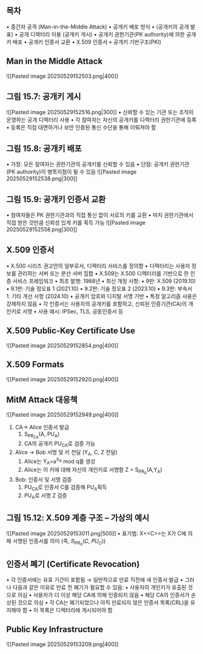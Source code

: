 ## 목차
•	중간자 공격 (Man-in-the-Middle Attack)
•	공개키 배포 방식
	•	(공개키의 공개 발표)
	•	공개 디렉터리 이용 (공개키 게시)
	•	공개키 권한기관(PK authority)에 의한 공개키 배포
	•	공개키 인증서 교환
•	X.509 인증서
•	공개키 기반구조(PKI)
## Man in the Middle Attack
![[Pasted image 20250529152503.png|400]]

## 그림 15.7: 공개키 게시
![[Pasted image 20250529152516.png|300]]
•	신뢰할 수 있는 기관 또는 조직이 운영하는 공개 디렉터리 사용
•	각 참여자는 자신의 공개키를 디렉터리 권한기관에 등록
•	등록은 직접 대면하거나 보안 인증된 통신 수단을 통해 이뤄져야 함
## 그림 15.8: 공개키 배포
•	가정: 모든 참여자는 권한기관의 공개키를 신뢰할 수 있음
•	단점: 공개키 권한기관(PK authority)이 병목지점이 될 수 있음
![[Pasted image 20250529152538.png|300]]
## 그림 15.9: 공개키 인증서 교환
•	참여자들은 PK 권한기관과의 직접 통신 없이 서로의 키를 교환
•	마치 권한기관에서 직접 받은 것만큼 신뢰성 있게 키를 획득 가능
![[Pasted image 20250529152558.png|300]]
## X.509 인증서
•	X.500 시리즈 권고안의 일부로서, 디렉터리 서비스를 정의함
	•	디렉터리는 사용자 정보를 관리하는 서버 또는 분산 서버 집합
•	X.509는 X.500 디렉터리를 기반으로 한 인증 서비스 프레임워크
	•	최초 발행: 1988년
	•	최신 개정 사항:
		▪ 9판: X.509 (2019.10)
		▪ 9.1판: 기술 정오표 1 (2021.10)
		▪ 9.2판: 기술 정오표 2 (2023.10)
		▪ 9.3판: 부속서 1: 기타 개선 사항 (2024.10)
	•	공개키 암호와 디지털 서명 기반
	•	특정 알고리즘 사용은 강제하지 않음
•	각 인증서는 사용자의 공개키를 포함하고, 신뢰된 인증기관(CA)의 개인키로 서명
•	사용 예시: IPSec, TLS, 공동인증서 등
## X.509 Public-Key Certificate Use
![[Pasted image 20250529152854.png|400]]
## X.509 Formats
![[Pasted image 20250529152920.png|400]]
## MitM Attack 대응책
![[Pasted image 20250529152949.png|400]]
1. CA-> Alice 인증서 발급
	1. S<sub>PR<sub>CA</sub></sub>(A, PU<sub>A</sub>)
	2. CA의 공개키 PU<sub>CA</sub>로 검증 가능
2. Alice -> Bob 서명 및 키 전달 (Y<sub>A</sub>, C, Z 전달)
	1. Alice는 Y<sub>A</sub>=a<sup>X<sub>A</sub></sup> mod q를 생성
	2. Alice는 이 키에 대해 자신의 개인키로 서명함 Z = S<sub>PR<sub>A</sub></sub>(A,Y<sub>A</sub>)
3. Bob: 인증서 및 서명 검증
	1. PU<sub>CA</sub>로 인증서 C를 검증해 PU<sub>A</sub>획득
	2. PU<sub>A</sub>로 서명 Z 검증
## 그림 15.12: X.509 계층 구조 – 가상의 예시
![[Pasted image 20250529153011.png|500]]
•	표기법: X<\<C>>는 X가 C에 의해 서명된 인증서를 의미
(즉, 𝑆<sub>PR<sub>X</sub></sub>(𝐶, 𝑃𝑈<sub>𝐶</sub>))
## 인증서 폐기 (Certificate Revocation)
•	각 인증서에는 유효 기간이 포함됨
	→ 일반적으로 만료 직전에 새 인증서 발급
•	그러나 다음과 같은 이유로 만료 전 폐기가 필요할 수 있음:
	•	사용자의 개인키가 유출된 것으로 의심
	•	사용자가 더 이상 해당 CA에 의해 인증되지 않음
	•	해당 CA의 인증서가 손상된 것으로 의심
•	각 CA는 폐기되었으나 아직 만료되지 않은 인증서 목록(CRL)을 유지해야 함
	•	이 목록은 디렉터리에 게시되어야 함
## Public Key Infrastructure
![[Pasted image 20250529153209.png|400]]